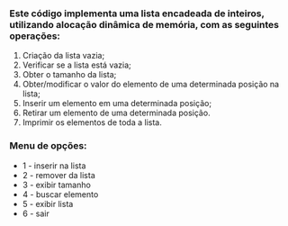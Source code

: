 ### Este código implementa uma lista encadeada de inteiros, utilizando alocação dinâmica de memória, com as seguintes operações:

1. Criação da lista vazia;
2. Verificar se a lista está vazia;
3. Obter o tamanho da lista;
4. Obter/modificar o valor do elemento de uma determinada posição na lista;
5. Inserir um elemento em uma determinada posição;
6. Retirar um elemento de uma determinada posição.
7. Imprimir os elementos de toda a lista. 

### Menu de opções:
- 1 - inserir na lista
 - 2 - remover da lista
 - 3 - exibir tamanho
 - 4 - buscar elemento
 - 5 - exibir lista
 - 6 - sair
